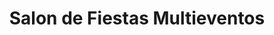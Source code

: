 ---
title: "Salon de Fiestas Multieventos"
url: /ciudad-autonoma-de-buenos-aires/salon-de-fiestas-multieventos/
shop: general
---